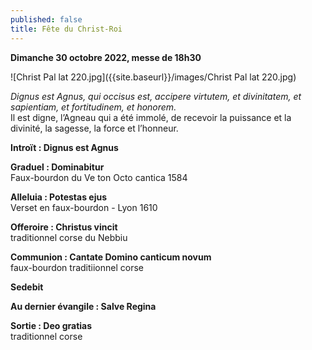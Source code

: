```yaml
---
published: false
title: Fête du Christ-Roi
---
```

**Dimanche 30 octobre 2022, messe de 18h30**

![Christ Pal lat 220.jpg]({{site.baseurl}}/images/Christ Pal lat 220.jpg)

*Dignus est Agnus, qui occisus est, accipere virtutem, et divinitatem, et sapientiam, et fortitudinem, et honorem.*  
Il est digne, l’Agneau qui a été immolé, de recevoir la puissance et la divinité, la sagesse, la force et l’honneur.

**Introït : Dignus est Agnus**

**Graduel : Dominabitur**  
Faux-bourdon du Ve ton Octo cantica 1584

**Alleluia : Potestas ejus**  
Verset en faux-bourdon - Lyon 1610

**Offeroire :  Christus vincit**  
traditionnel corse du Nebbiu

**Communion : Cantate Domino canticum novum**  
faux-bourdon traditiionnel corse

**Sedebit**

**Au dernier évangile : Salve Regina**

**Sortie : Deo gratias**  
traditionnel corse
